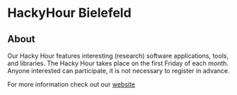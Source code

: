 # HackyHour Bielefeld

## About

Our Hacky Hour features interesting (research) software applications, tools, and libraries. The Hacky Hour takes place on the first Friday of each month. Anyone interested can participate, it is not necessary to register in advance.

For more information check out our [website](https://hackyhour.github.io/Bielefeld/)
